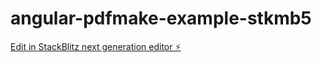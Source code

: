 # angular-pdfmake-example-stkmb5

[Edit in StackBlitz next generation editor ⚡️](https://stackblitz.com/~/github.com/vlastimilvasek/angular-pdfmake-example-stkmb5)